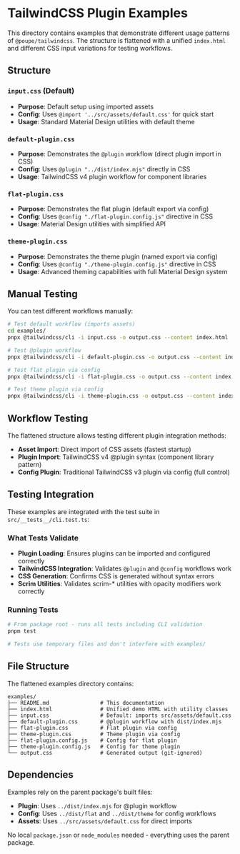 # TailwindCSS Plugin Examples

This directory contains examples that demonstrate different usage patterns of
`@poupe/tailwindcss`. The structure is flattened with a unified `index.html`
and different CSS input variations for testing workflows.

## Structure

### `input.css` (Default)

- **Purpose**: Default setup using imported assets
- **Config**: Uses `@import '../src/assets/default.css'` for quick start
- **Usage**: Standard Material Design utilities with default theme

### `default-plugin.css`

- **Purpose**: Demonstrates the `@plugin` workflow (direct plugin import in CSS)
- **Config**: Uses `@plugin "../dist/index.mjs"` directly in CSS
- **Usage**: TailwindCSS v4 plugin workflow for component libraries

### `flat-plugin.css`

- **Purpose**: Demonstrates the flat plugin (default export via config)
- **Config**: Uses `@config "./flat-plugin.config.js"` directive in CSS
- **Usage**: Material Design utilities with simplified API

### `theme-plugin.css`

- **Purpose**: Demonstrates the theme plugin (named export via config)
- **Config**: Uses `@config "./theme-plugin.config.js"` directive in CSS
- **Usage**: Advanced theming capabilities with full Material Design system

## Manual Testing

You can test different workflows manually:

```bash
# Test default workflow (imports assets)
cd examples/
pnpx @tailwindcss/cli -i input.css -o output.css --content index.html

# Test @plugin workflow
pnpx @tailwindcss/cli -i default-plugin.css -o output.css --content index.html

# Test flat plugin via config
pnpx @tailwindcss/cli -i flat-plugin.css -o output.css --content index.html

# Test theme plugin via config
pnpx @tailwindcss/cli -i theme-plugin.css -o output.css --content index.html
```

## Workflow Testing

The flattened structure allows testing different plugin integration methods:

- **Asset Import**: Direct import of CSS assets (fastest startup)
- **Plugin Import**: TailwindCSS v4 @plugin syntax (component library pattern)
- **Config Plugin**: Traditional TailwindCSS v3 plugin via config (full control)

## Testing Integration

These examples are integrated with the test suite in `src/__tests__/cli.test.ts`:

### What Tests Validate

- **Plugin Loading**: Ensures plugins can be imported and configured correctly
- **TailwindCSS Integration**: Validates `@plugin` and `@config` workflows work
- **CSS Generation**: Confirms CSS is generated without syntax errors
- **Scrim Utilities**: Validates scrim-* utilities with opacity modifiers work correctly

### Running Tests

```bash
# From package root - runs all tests including CLI validation
pnpm test

# Tests use temporary files and don't interfere with examples/
```

## File Structure

The flattened examples directory contains:

```text
examples/
├── README.md                # This documentation
├── index.html               # Unified demo HTML with utility classes
├── input.css                # Default: imports src/assets/default.css
├── default-plugin.css       # @plugin workflow with dist/index.mjs
├── flat-plugin.css          # Flat plugin via config
├── theme-plugin.css         # Theme plugin via config
├── flat-plugin.config.js    # Config for flat plugin
├── theme-plugin.config.js   # Config for theme plugin
└── output.css               # Generated output (git-ignored)
```

## Dependencies

Examples rely on the parent package's built files:

- **Plugin**: Uses `../dist/index.mjs` for @plugin workflow
- **Config**: Uses `../dist/flat` and `../dist/theme` for config workflows
- **Assets**: Uses `../src/assets/default.css` for direct imports

No local `package.json` or `node_modules` needed - everything uses the parent package.
